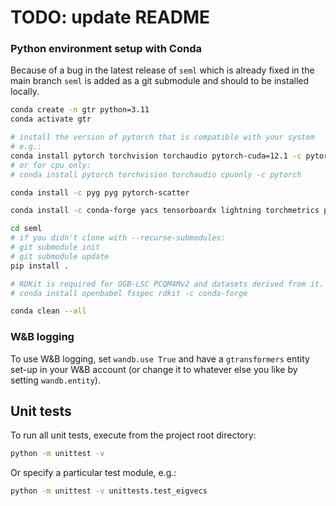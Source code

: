 # TODO: update README
### Python environment setup with Conda

Because of a bug in the latest release of `seml` which is already fixed in the main branch `seml` is added as a git submodule and should to be installed locally. 

```bash
conda create -n gtr python=3.11
conda activate gtr

# install the version of pytorch that is compatible with your system
# e.g.:
conda install pytorch torchvision torchaudio pytorch-cuda=12.1 -c pytorch -c nvidia
# or for cpu only:
# conda install pytorch torchvision torchaudio cpuonly -c pytorch

conda install -c pyg pyg pytorch-scatter

conda install -c conda-forge yacs tensorboardx lightning torchmetrics performer-pytorch ogb wandb

cd seml
# if you didn't clone with --recurse-submodules:
# git submodule init
# git submodule update
pip install .

# RDKit is required for OGB-LSC PCQM4Mv2 and datasets derived from it.  
# conda install openbabel fsspec rdkit -c conda-forge

conda clean --all
```



### W&B logging
To use W&B logging, set `wandb.use True` and have a `gtransformers` entity set-up in your W&B account (or change it to whatever else you like by setting `wandb.entity`).



## Unit tests

To run all unit tests, execute from the project root directory:

```bash
python -m unittest -v
```

Or specify a particular test module, e.g.:

```bash
python -m unittest -v unittests.test_eigvecs
```
